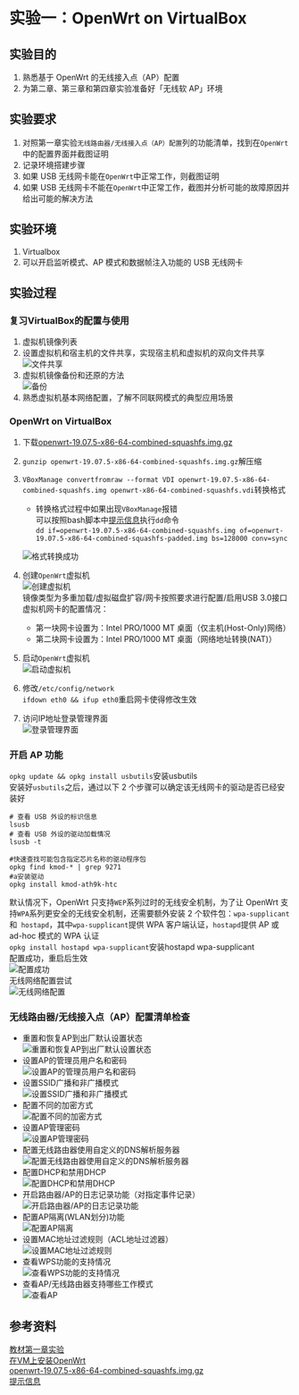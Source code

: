 # 实验一：OpenWrt on VirtualBox  
## 实验目的  
1. 熟悉基于 OpenWrt 的无线接入点（AP）配置  
2. 为第二章、第三章和第四章实验准备好「无线软 AP」环境  
## 实验要求  
1. 对照第一章实验`无线路由器/无线接入点（AP）配置`列的功能清单，找到在`OpenWrt`中的配置界面并截图证明  
2. 记录环境搭建步骤  
3. 如果 USB 无线网卡能在`OpenWrt`中正常工作，则截图证明  
4. 如果 USB 无线网卡不能在`OpenWrt`中正常工作，截图并分析可能的故障原因并给出可能的解决方法  
## 实验环境  
1. Virtualbox  
2. 可以开启监听模式、AP 模式和数据帧注入功能的 USB 无线网卡  
## 实验过程  
### 复习VirtualBox的配置与使用  
1. 虚拟机镜像列表  
2. 设置虚拟机和宿主机的文件共享，实现宿主机和虚拟机的双向文件共享  
![文件共享](./img/文件共享.png)  
3. 虚拟机镜像备份和还原的方法  
![备份](./img/备份.png)  
4. 熟悉虚拟机基本网络配置，了解不同联网模式的典型应用场景  
### OpenWrt on VirtualBox  
1. 下载[openwrt-19.07.5-x86-64-combined-squashfs.img.gz](https://downloads.openwrt.org/releases/19.07.5/targets/x86/64/openwrt-19.07.5-x86-64-combined-squashfs.img.gz)  
2. `gunzip openwrt-19.07.5-x86-64-combined-squashfs.img.gz`解压缩  
3. `VBoxManage convertfromraw --format VDI openwrt-19.07.5-x86-64-combined-squashfs.img openwrt-x86-64-combined-squashfs.vdi`转换格式  
    * 转换格式过程中如果出现`VBoxManage`报错  
    可以按照bash脚本中[提示信息](https://openwrt.org/docs/guide-user/virtualization/virtualbox-vm#convert_openwrtimg_to_vbox_drive)执行`dd`命令  
    `dd if=openwrt-19.07.5-x86-64-combined-squashfs.img of=openwrt-19.07.5-x86-64-combined-squashfs-padded.img bs=128000 conv=sync`  
    
   ![格式转换成功](./img/格式转换成功.png)  
4. 创建`OpenWrt`虚拟机  
![创建虚拟机](./img/新建虚拟机.png)  
镜像类型为多重加载/虚拟磁盘扩容/网卡按照要求进行配置/启用USB 3.0接口  
虚拟机网卡的配置情况：  
    * 第一块网卡设置为：Intel PRO/1000 MT 桌面（仅主机(Host-Only)网络）  
    * 第二块网卡设置为：Intel PRO/1000 MT 桌面（网络地址转换(NAT)）  
5. 启动`OpenWrt`虚拟机  
![启动虚拟机](./img/开启openwrt.png)  
6. 修改`/etc/config/network`  
`ifdown eth0 && ifup eth0`重启网卡使得修改生效  
7. 访问IP地址登录管理界面  
![登录管理界面](./img/登录界面.png)  
### 开启 AP 功能  
`opkg update && opkg install usbutils`安装usbutils  
安装好`usbutils`之后，通过以下 2 个步骤可以确定该无线网卡的驱动是否已经安装好  
```
# 查看 USB 外设的标识信息
lsusb
# 查看 USB 外设的驱动加载情况
lsusb -t
```  
```
#快速查找可能包含指定芯片名称的驱动程序包
opkg find kmod-* | grep 9271
#a安装驱动
opkg install kmod-ath9k-htc
```  
默认情况下，OpenWrt 只支持`WEP`系列过时的无线安全机制，为了让 OpenWrt 支持`WPA`系列更安全的无线安全机制，还需要额外安装 2 个软件包：`wpa-supplicant`和` hostapd`，其中`wpa-supplicant`提供 WPA 客户端认证，`hostapd`提供 AP 或 ad-hoc 模式的 WPA 认证  
`opkg install hostapd wpa-supplicant`安装hostapd wpa-supplicant  
配置成功，重启后生效  
![配置成功](./img/配置成功.png)  
无线网络配置尝试  
![无线网络配置](./img/网络配置.png)  

### 无线路由器/无线接入点（AP）配置清单检查  
* 重置和恢复AP到出厂默认设置状态  
![重置和恢复AP到出厂默认设置状态](./img/重置和恢复AP到出厂默认设置状态.png)  
* 设置AP的管理员用户名和密码  
![设置AP的管理员用户名和密码](./img/设置AP的管理员用户名和密码.png)  
* 设置SSID广播和非广播模式  
![设置SSID广播和非广播模式](./img/设置SSID广播和非广播模式.png)  
* 配置不同的加密方式  
![配置不同的加密方式](./img/配置不同的加密方式.png)  
* 设置AP管理密码  
![设置AP管理密码](./img/设置AP管理密码.png)  
* 配置无线路由器使用自定义的DNS解析服务器  
![配置无线路由器使用自定义的DNS解析服务器](./img/配置无线路由器使用自定义的DNS解析服务器.png)  
* 配置DHCP和禁用DHCP  
![配置DHCP和禁用DHCP](./img/配置DHCP和禁用DHCP.png)  
* 开启路由器/AP的日志记录功能（对指定事件记录）  
![开启路由器/AP的日志记录功能](./img/开启路由器AP的日志记录功能.png)  
* 配置AP隔离(WLAN划分)功能  
![配置AP隔离](./img/配置AP隔离.png)  
* 设置MAC地址过滤规则（ACL地址过滤器）  
![设置MAC地址过滤规则](./img/设置MAC地址过滤规则.png)  
* 查看WPS功能的支持情况  
![查看WPS功能的支持情况](./img/查看WPS功能的支持情况.png)  
* 查看AP/无线路由器支持哪些工作模式  
![查看AP](./img/查看AP.png)  

## 参考资料  
[教材第一章实验](https://c4pr1c3.github.io/cuc-mis/chap0x01/exp.html)  
[在VM上安装OpenWrt](https://www.cnblogs.com/HOsystem/p/11741114.html)  
[openwrt-19.07.5-x86-64-combined-squashfs.img.gz](https://downloads.openwrt.org/releases/19.07.5/targets/x86/64/openwrt-19.07.5-x86-64-combined-squashfs.img.gz)  
[提示信息](https://openwrt.org/docs/guide-user/virtualization/virtualbox-vm#convert_openwrtimg_to_vbox_drive)
